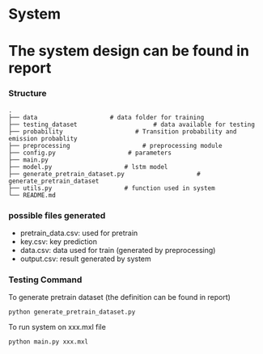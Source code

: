# System
# The system design can be found in report

### Structure

    .
    ├── data                    # data folder for training
    ├── testing_dataset                     # data available for testing
    ├── probability                    # Transition probability and emission probablity
    ├── preprocessing                    # preprocessing module
    ├── config.py                    # parameters
    ├── main.py
    ├── model.py                    # lstm model
    ├── generate_pretrain_dataset.py                    # generate_pretrain_dataset
    ├── utils.py                    # function used in system
    └── README.md

### possible files generated

* pretrain_data.csv: used for pretrain
* key.csv: key prediction
* data.csv: data used for train (generated by preprocessing)
* output.csv: result generated by system

### Testing Command

To generate pretrain dataset (the definition can be found in report)

```
python generate_pretrain_dataset.py
```

To run system on xxx.mxl file

```
python main.py xxx.mxl
```